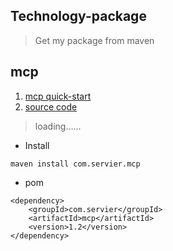 ## Technology-package

> Get my package from maven  

## mcp 
1. [mcp quick-start](https://luoaijun.github.io/com.cdes.custom.talend/#/chapter2/chapter2)
2. [source code](https://github.com/luoaijun/MCPUtils)

> loading......

- Install 
```
maven install com.servier.mcp
```


- pom 
```
<dependency>
    <groupId>com.servier</groupId>
    <artifactId>mcp</artifactId>
    <version>1.2</version>
</dependency>
```